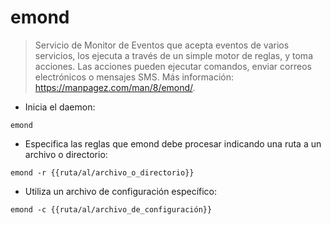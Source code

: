 # emond

> Servicio de Monitor de Eventos que acepta eventos de varios servicios, los ejecuta a través de un simple motor de reglas, y toma acciones.
> Las acciones pueden ejecutar comandos, enviar correos electrónicos o mensajes SMS.
> Más información: <https://manpagez.com/man/8/emond/>.

- Inicia el daemon:

`emond`

- Especifica las reglas que emond debe procesar indicando una ruta a un archivo o directorio:

`emond -r {{ruta/al/archivo_o_directorio}}`

- Utiliza un archivo de configuración específico:

`emond -c {{ruta/al/archivo_de_configuración}}`

